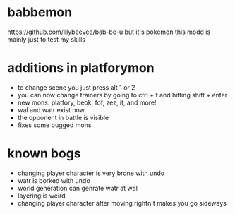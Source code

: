 # babbemon
https://github.com/lilybeevee/bab-be-u but it's pokemon
this modd is mainly just to test my skills
# additions in platforymon
- to change scene you just press alt 1 or 2
- you can now change trainers by going to ctrl + f and hitting shift + enter
- new mons: platfory, beok, fof, zez, it, and more!
- wal and watr exist now
- the opponent in battle is visible
- fixes some bugged mons
# known bogs
- changing player character is very brone with undo
- watr is borked with undo
- world generation can genrate watr at wal
- layering is weird
- changing player character after moving rightn't makes you go sideways
